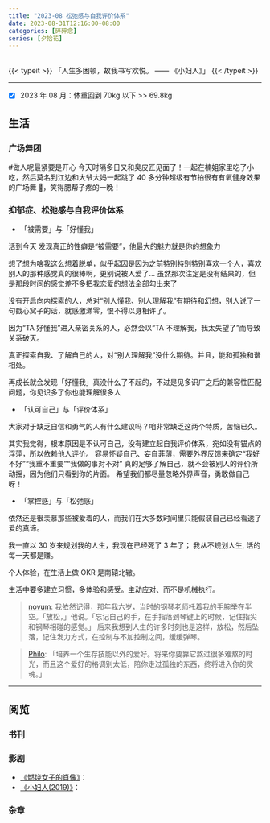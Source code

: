 ```yaml
---
title: "2023-08 松弛感与自我评价体系"
date: 2023-08-31T12:16:00+08:00
categories: [碎碎念]
series: [夕拾花]
---
```


<br />
{{< typeit >}}
「人生多困顿，故我书写欢悦。 —— 《小妇人》」
{{< /typeit >}}

---

- [x] 2023 年 08 月：体重回到 70kg 以下 >> 69.8kg

## 生活

### 广场舞团

#做人呢最紧要是开心 今天时隔多日又和臭皮匠见面了！一起在楠姐家里吃了小吃，然后莫名到江边和大爷大妈一起跳了 40 多分钟超级有节拍很有有氧健身效果的广场舞 💃，笑得腮帮子疼的一晚！

### 抑郁症、松弛感与自我评价体系

- 「被需要」与「好懂我」

活到今天 发现真正的性癖是“被需要”，他最大的魅力就是你的想象力

想了想为啥我这么想着脱单，似乎起因是因为之前特别特别特别喜欢一个人，喜欢别人的那种感觉真的很棒啊，更别说被人爱了...
虽然那次注定是没有结果的，但是那段时间的感觉差不多把我恋爱的想法全部勾出来了

没有开启向内探索的人，总对“别人懂我、别人理解我”有期待和幻想，别人说了一句戳心窝子的话，就感激涕零，恨不得以身相许了。

因为“TA 好懂我”进入亲密关系的人，必然会以“TA 不理解我，我太失望了”而导致关系破灭。

真正探索自我、了解自己的人，对“别人理解我”没什么期待。并且，能和孤独和谐相处。

再成长就会发现「好懂我」真没什么了不起的，不过是见多识广之后的兼容性匹配问题，你见识多了你也能理解很多人

- 「认可自己」与「评价体系」

大家对于缺乏自信和勇气的人有什么建议吗？咱非常缺乏这两个特质，苦恼已久。

其实我觉得，根本原因是不认可自己，没有建立起自我评价体系，宛如没有锚点的浮萍，所以依赖他人评价。
容易怀疑自己、妄自菲薄，需要外界反馈来确定“我好不好”“我重不重要”“我做的事对不对”
真的足够了解自己，就不会被别人的评价所动摇，因为他们只看到你的片面。
希望我们都尽量忽略外界声音，勇敢做自己呀！

- 「掌控感」与「松弛感」

依然还是很羡慕那些被爱着的人，而我们在大多数时间里只能假装自己已经看透了爱的真谛。

我一直以 30 岁来规划我的人生，我现在已经死了 3 年了；
我从不规划人生, 活的每一天都是赚。

个人体验，在生活上做 OKR 是南辕北辙。

生活中要多建立习惯，多体验和感受。主动应对、而不是机械执行。

> [novum](https://twitter.com/littlenovum/status/1692881363270074697?s=20): 我依然记得，那年我六岁，当时的钢琴老师托着我的手腕举在半空。「放松，」他说。「忘记自己的手，在手指落到琴键上的时候，记住指尖和钢琴相碰的感觉。」
> 后来我想到人生的许多时刻也是这样，放松，然后坠落，记住发力方式，在控制与不加控制之间，缓缓弹琴。

> [Philo](https://twitter.com/Philo2022/status/1695242497226612870?s=20): 「培养一个生存技能以外的爱好。将来你要靠它熬过很多难熬的时光，而且这个爱好的格调别太低，陪你走过孤独的东西，终将进入你的灵魂。」

---

## 阅览

### 书刊

### 影剧

- [《燃烧女子的肖像》](https://movie.douban.com/subject/30257175/)：
- [《小妇人(2019)》](https://movie.douban.com/subject/26348103/)：

### 杂章
